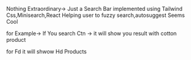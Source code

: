 Nothing Extraordinary-> Just a Search Bar implemented using Tailwind Css,Minisearch,React Helping user to fuzzy search,autosuggest Seems Cool

for Example-> If You search Ctn ->
it will show you result with cotton product 

for Fd
it will shwow Hd Products 
